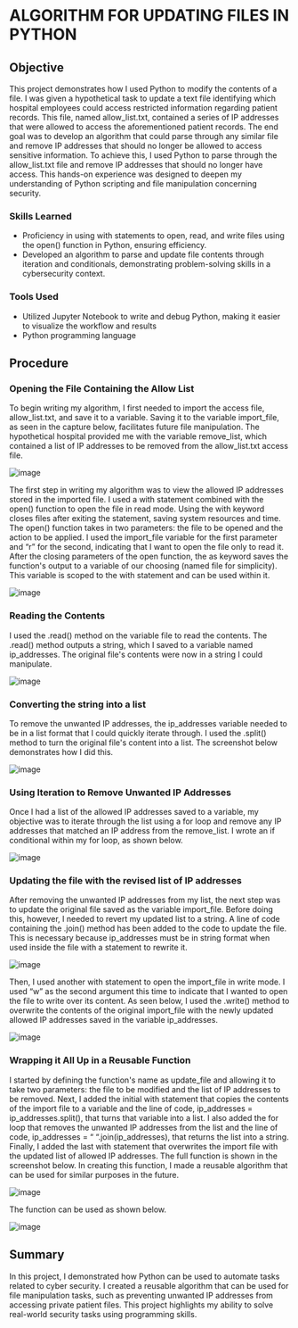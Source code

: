 # ALGORITHM FOR UPDATING FILES IN PYTHON

## Objective


This project demonstrates how I used Python to modify the contents of a file. I was given a hypothetical task to update a text file identifying which hospital employees could access restricted information regarding patient records. This file, named allow_list.txt, contained a series of IP addresses that were allowed to access the aforementioned patient records. The end goal was to develop an algorithm that could parse through any similar file and remove IP addresses that should no longer be allowed to access sensitive information. To achieve this, I used Python to parse through the allow_list.txt file and remove IP addresses that should no longer have access. This hands-on experience was designed to deepen my understanding of Python scripting and file manipulation concerning security. 

### Skills Learned


- Proficiency in using with statements to open, read, and write files using the open() function in Python, ensuring efficiency.
- Developed an algorithm to parse and update file contents through iteration and conditionals, demonstrating problem-solving skills in a cybersecurity context.



### Tools Used
- Utilized Jupyter Notebook to write and debug Python, making it easier to visualize the workflow and results
- Python programming language



## Procedure


### Opening the File Containing the Allow List

To begin writing my algorithm, I first needed to import the access file, allow_list.txt, and save it to a variable. Saving it to the variable import_file, as seen in the capture below, facilitates future file manipulation. The hypothetical hospital provided me with the variable remove_list, which contained a list of IP addresses to be removed from the allow_list.txt access file. 

![image](https://github.com/user-attachments/assets/015fecf5-a85a-4ef4-9c11-d784c2a0bfa9)

The first step in writing my algorithm was to view the allowed IP addresses stored in the imported file. I used a with statement combined with the open() function to open the file in read mode. Using the with keyword closes files after exiting the statement, saving system resources and time. The open() function takes in two parameters: the file to be opened and the action to be applied. I used the import_file variable for the first parameter and “r” for the second, indicating that I want to open the file only to read it. After the closing parameters of the open function, the as keyword saves the function's output to a variable of our choosing (named file for simplicity). This variable is scoped to the with statement and can be used within it.

![image](https://github.com/user-attachments/assets/7427f382-438e-4198-815a-9c41bdeea4de)


### Reading the Contents

I used the .read() method on the variable file to read the contents. The .read() method outputs a string, which I saved to a variable named ip_addresses. The original file's contents were now in a string I could manipulate. 

![image](https://github.com/user-attachments/assets/6d482847-932f-4854-b3a4-22e2838a5d5b)


### Converting the string into a list

To remove the unwanted IP addresses, the ip_addresses variable needed to be in a list format that I could quickly iterate through. I used the .split() method to turn the original file's content into a list. The screenshot below demonstrates how I did this. 

![image](https://github.com/user-attachments/assets/9563a30a-9f4f-4170-990a-a920ce5ba970)


### Using Iteration to Remove Unwanted IP Addresses

Once I had a list of the allowed IP addresses saved to a variable, my objective was to iterate through the list using a for loop and remove any IP addresses that matched an IP address from the remove_list. I wrote an if conditional within my for loop, as shown below. 

![image](https://github.com/user-attachments/assets/75f22d56-c45b-48fd-b156-b6c4d12444a8)


### Updating the file with the revised list of IP addresses 

After removing the unwanted IP addresses from my list, the next step was to update the original file saved as the variable import_file. Before doing this, however, I needed to revert my updated list to a string. A line of code containing the .join() method has been added to the code to update the file. This is necessary because ip_addresses must be in string format when used inside the file with a statement to rewrite it.

![image](https://github.com/user-attachments/assets/9c19595b-b257-4245-a6ff-6fed8fabdb33)


Then, I used another with statement to open the import_file in write mode. I used “w” as the second argument this time to indicate that I wanted to open the file to write over its content. As seen below, I used the .write() method to overwrite the contents of the original import_file with the newly updated allowed IP addresses saved in the variable ip_addresses. 

![image](https://github.com/user-attachments/assets/552efad6-4cf9-4858-bf3a-e72ad0204bcb)


### Wrapping it All Up in a Reusable Function 

I started by defining the function's name as update_file and allowing it to take two parameters: the file to be modified and the list of IP addresses to be removed. Next, I added the initial with statement that copies the contents of the import file to a variable and the line of code, ip_addresses = ip_addresses.split(), that turns that variable into a list. I also added the for loop that removes the unwanted IP addresses from the list and the line of code, ip_addresses = “ “.join(ip_addresses), that returns the list into a string. Finally, I added the last with statement that overwrites the import file with the updated list of allowed IP addresses. The full function is shown in the screenshot below. In creating this function, I made a reusable algorithm that can be used for similar purposes in the future.

![image](https://github.com/user-attachments/assets/c769119f-e3c3-44c9-a52d-eddcaa05643b)

The function can be used as shown below. 

![image](https://github.com/user-attachments/assets/49fc3b2a-5347-4624-a370-f203a3eab6fb)



## Summary 

In this project, I demonstrated how Python can be used to automate tasks related to cyber security. I created a reusable algorithm that can be used for file manipulation tasks, such as preventing unwanted IP addresses from accessing private patient files. This project highlights my ability to solve real-world security tasks using programming skills.

